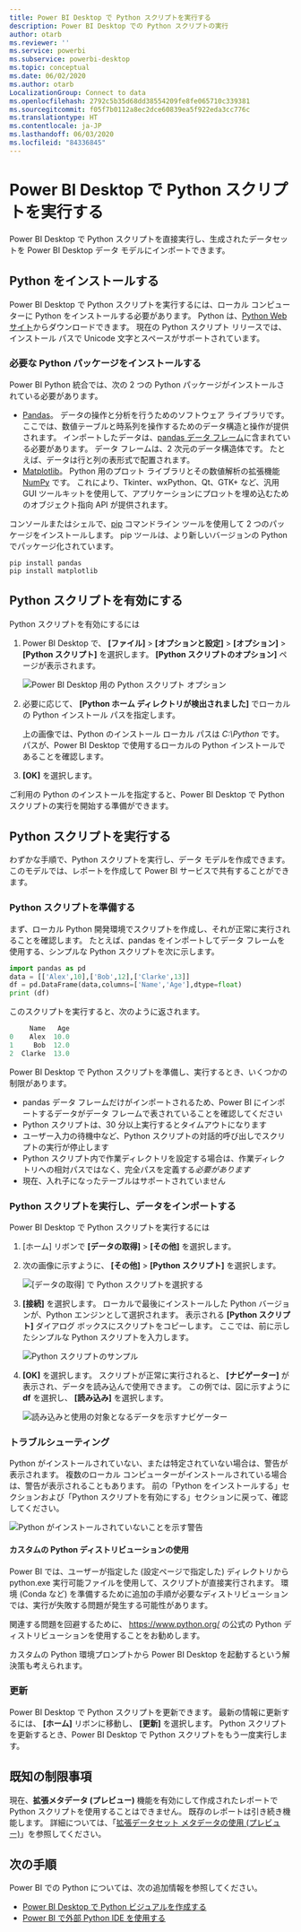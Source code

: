 ```yaml
---
title: Power BI Desktop で Python スクリプトを実行する
description: Power BI Desktop での Python スクリプトの実行
author: otarb
ms.reviewer: ''
ms.service: powerbi
ms.subservice: powerbi-desktop
ms.topic: conceptual
ms.date: 06/02/2020
ms.author: otarb
LocalizationGroup: Connect to data
ms.openlocfilehash: 2792c5b35d68dd38554209fe8fe065710c339381
ms.sourcegitcommit: f05f7b0112a8ec2dce60839ea5f922eda3cc776c
ms.translationtype: HT
ms.contentlocale: ja-JP
ms.lasthandoff: 06/03/2020
ms.locfileid: "84336845"
---
```

# <a name="run-python-scripts-in-power-bi-desktop"></a>Power BI Desktop で Python スクリプトを実行する

Power BI Desktop で Python スクリプトを直接実行し、生成されたデータセットを Power BI Desktop データ モデルにインポートできます。

## <a name="install-python"></a>Python をインストールする

Power BI Desktop で Python スクリプトを実行するには、ローカル コンピューターに Python をインストールする必要があります。 Python は、[Python Web サイト](https://www.python.org/)からダウンロードできます。 現在の Python スクリプト リリースでは、インストール パスで Unicode 文字とスペースがサポートされています。

### <a name="install-required-python-packages"></a>必要な Python パッケージをインストールする

Power BI Python 統合では、次の 2 つの Python パッケージがインストールされている必要があります。

* [Pandas](https://pandas.pydata.org/)。 データの操作と分析を行うためのソフトウェア ライブラリです。 ここでは、数値テーブルと時系列を操作するためのデータ構造と操作が提供されます。 インポートしたデータは、[pandas データ フレーム](https://www.tutorialspoint.com/python_pandas/python_pandas_dataframe.htm)に含まれている必要があります。 データ フレームは、2 次元のデータ構造体です。 たとえば、データは行と列の表形式で配置されます。
* [Matplotlib](https://matplotlib.org/)。 Python 用のプロット ライブラリとその数値解析の拡張機能 [NumPy](https://www.numpy.org/) です。 これにより、Tkinter、wxPython、Qt、GTK+ など、汎用 GUI ツールキットを使用して、アプリケーションにプロットを埋め込むためのオブジェクト指向 API が提供されます。

コンソールまたはシェルで、[pip](https://pip.pypa.io/en/stable/) コマンドライン ツールを使用して 2 つのパッケージをインストールします。 pip ツールは、より新しいバージョンの Python でパッケージ化されています。

```CMD
pip install pandas
pip install matplotlib
```

## <a name="enable-python-scripting"></a>Python スクリプトを有効にする

Python スクリプトを有効にするには

1. Power BI Desktop で、 **[ファイル]**  >  **[オプションと設定]**  >  **[オプション]**  >  **[Python スクリプト]** を選択します。 **[Python スクリプトのオプション]** ページが表示されます。

   ![Power BI Desktop 用の Python スクリプト オプション](media/desktop-python-scripts/python-scripts-7.png)

1. 必要に応じて、 **[Python ホーム ディレクトリが検出されました]** でローカルの Python インストール パスを指定します。

   上の画像では、Python のインストール ローカル パスは *C:\Python* です。 パスが、Power BI Desktop で使用するローカルの Python インストールであることを確認します。

1. **[OK]** を選択します。

ご利用の Python のインストールを指定すると、Power BI Desktop で Python スクリプトの実行を開始する準備ができます。

## <a name="run-python-scripts"></a>Python スクリプトを実行する

わずかな手順で、Python スクリプトを実行し、データ モデルを作成できます。 このモデルでは、レポートを作成して Power BI サービスで共有することができます。

### <a name="prepare-a-python-script"></a>Python スクリプトを準備する

まず、ローカル Python 開発環境でスクリプトを作成し、それが正常に実行されることを確認します。 たとえば、pandas をインポートしてデータ フレームを使用する、シンプルな Python スクリプトを次に示します。

```python
import pandas as pd
data = [['Alex',10],['Bob',12],['Clarke',13]]
df = pd.DataFrame(data,columns=['Name','Age'],dtype=float)
print (df)
```

このスクリプトを実行すると、次のように返されます。

```python
     Name   Age
0    Alex  10.0
1     Bob  12.0
2  Clarke  13.0
```

Power BI Desktop で Python スクリプトを準備し、実行するとき、いくつかの制限があります。

* pandas データ フレームだけがインポートされるため、Power BI にインポートするデータがデータ フレームで表されていることを確認してください
* Python スクリプトは、30 分以上実行するとタイムアウトになります
* ユーザー入力の待機中など、Python スクリプトの対話的呼び出しでスクリプトの実行が停止します
* Python スクリプト内で作業ディレクトリを設定する場合は、作業ディレクトリへの相対パスではなく、完全パスを定義する*必要があります*
* 現在、入れ子になったテーブルはサポートされていません

### <a name="run-your-python-script-and-import-data"></a>Python スクリプトを実行し、データをインポートする

Power BI Desktop で Python スクリプトを実行するには

1. [ホーム] リボンで **[データの取得]**  >  **[その他]** を選択します。

1. 次の画像に示すように、 **[その他]**  >  **[Python スクリプト]** を選択します。

   ![[データの取得] で Python スクリプトを選択する](media/desktop-python-scripts/python-scripts-1.png)

1. **[接続]** を選択します。 ローカルで最後にインストールした Python バージョンが、Python エンジンとして選択されます。 表示される **[Python スクリプト]** ダイアログ ボックスにスクリプトをコピーします。 ここでは、前に示したシンプルな Python スクリプトを入力します。

   ![Python スクリプトのサンプル](media/desktop-python-scripts/python-scripts-6.png)

1. **[OK]** を選択します。 スクリプトが正常に実行されると、 **[ナビゲーター]** が表示され、データを読み込んで使用できます。 この例では、図に示すように **df** を選択し、 **[読み込み]** を選択します。

   ![読み込みと使用の対象となるデータを示すナビゲーター](media/desktop-python-scripts/python-scripts-5.png) 

### <a name="troubleshooting"></a>トラブルシューティング

Python がインストールされていない、または特定されていない場合は、警告が表示されます。 複数のローカル コンピューターがインストールされている場合は、警告が表示されることもあります。 前の「Python をインストールする」セクションおよび「Python スクリプトを有効にする」セクションに戻って、確認してください。

![Python がインストールされていないことを示す警告](media/desktop-python-scripts/python-scripts-3.png)

#### <a name="using-custom-python-distributions"></a>カスタムの Python ディストリビューションの使用

Power BI では、ユーザーが指定した (設定ページで指定した) ディレクトリから python.exe 実行可能ファイルを使用して、スクリプトが直接実行されます。 環境 (Conda など) を準備するために追加の手順が必要なディストリビューションでは、実行が失敗する問題が発生する可能性があります。

関連する問題を回避するために、 https://www.python.org/ の公式の Python ディストリビューションを使用することをお勧めします。

カスタムの Python 環境プロンプトから Power BI Desktop を起動するという解決策も考えられます。

### <a name="refresh"></a>更新

Power BI Desktop で Python スクリプトを更新できます。 最新の情報に更新するには、 **[ホーム]** リボンに移動し、 **[更新]** を選択します。 Python スクリプトを更新するとき、Power BI Desktop で Python スクリプトをもう一度実行します。

## <a name="known-limitations"></a>既知の制限事項

現在、**拡張メタデータ (プレビュー)** 機能を有効にして作成されたレポートで Python スクリプトを使用することはできません。 既存のレポートは引き続き機能します。 詳細については、「[拡張データセット メタデータの使用 (プレビュー)](desktop-enhanced-dataset-metadata.md)」を参照してください。 

## <a name="next-steps"></a>次の手順

Power BI での Python については、次の追加情報を参照してください。

* [Power BI Desktop で Python ビジュアルを作成する](desktop-python-visuals.md)
* [Power BI で外部 Python IDE を使用する](desktop-python-ide.md)
